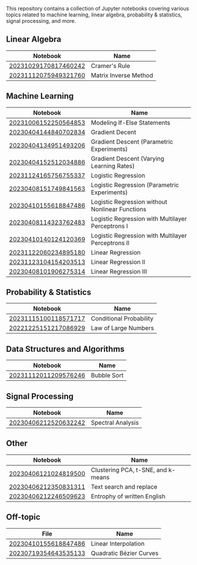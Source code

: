 
This repository contains a collection of Jupyter notebooks covering various topics related to machine learning, linear algebra, probability & statistics, signal processing, and more.

## Linear Algebra
| Notebook | Name |
| -------------------------------------------------------------------------------------------------------------- | ----------------------------------------- |
| [20231029170817460242](https://colab.research.google.com/drive/1MjqZpU3mJrOPoVSnRkY72grN_uO78LA4?usp=sharing) | Cramer's Rule |
| [20231112075949321760](https://colab.research.google.com/drive/1ouw0VAckjVbNzZEd3QXjRQyKW5KeSHg2?usp=sharing) | Matrix Inverse Method |


## Machine Learning

| Notebook | Name |
| -------------------------------------------------------------------------------------------------------------- | ----------------------------------------- |
| [20231006152250564853](https://colab.research.google.com/drive/1FPBsaUgrF5NS8oNYjD-Oj1skwl1O_4CV?usp=sharing) | Modeling If-Else Statements |
| [20230404144840702834](https://nbviewer.org/github/Thlurte/Vanilla/blob/main/Python/Sympy/20230404144840702834.ipynb) | Gradient Decent |
| [20230404134951493206](https://nbviewer.org/github/Thlurte/Vanilla/blob/main/Python/Numpy/20230404134951493206.ipynb) | Gradient Descent (Parametric Experiments) |
| [20230404152512034886](https://nbviewer.org/github/Thlurte/Vanilla/blob/main/Python/Numpy/20230404152512034886.ipynb) | Gradient Descent (Varying Learning Rates) |
| [20231124165756755337](https://colab.research.google.com/drive/1sXTXVqmzHd7YVNNj9JtaiaeVNq5DZ7rX?usp=sharing) | Logistic Regression |
| [20230408151749841563](https://nbviewer.org/github/Thlurte/Vanilla/blob/main/Python/Pytorch/20230408151749841563.ipynb) | Logistic Regression (Parametric Experiments) |
| [20230410155618847486](https://github.com/Thlurte/Vanilla/blob/main/Python/Pytorch/20230410155446627848.ipynb) | Logistic Regression without Nonlinear Functions |
| [20230408114323762483](https://nbviewer.org/github/Thlurte/Vanilla/blob/main/Python/Pytorch/20230408114323762483.ipynb) | Logistic Regression with Multilayer Perceptrons I |
| [20230410140124120369](https://github.com/Thlurte/Vanilla/blob/main/Python/Pytorch/20230410140124120369.ipynb) | Logistic Regression with Multilayer Perceptrons II  |
| [20231122060234895180](https://colab.research.google.com/drive/1U10FjHxTteuuTeCvIkp992mgRz9oWHSC?usp=sharing) | Linear Regression  |
| [20231123104154203513](https://colab.research.google.com/drive/18Xxr3lzGOPqgOI2rTucteNBTFnkCbLSl?usp=sharing) | Linear Regression II  |
| [20230408101906275314](https://nbviewer.org/github/Thlurte/Vanilla/blob/main/Python/Pytorch/20230408101906275314.ipynb) | Linear Regression III  |

## Probability & Statistics

| Notebook | Name |
| ------------------------------------------------------------------------------------------------------------------ | ----------------------- |
| [20231115100118571717](https://colab.research.google.com/drive/1sBepWG5N9hOW-uUOqfcmt9FExSWbUaiB?usp=sharing) | Conditional Probability |
| [20221225151217086929](https://nbviewer.org/github/Thlurte/Vanilla/blob/main/Python/Numpy/20221225151217086929.ipynb) | Law of Large Numbers |

## Data Structures and Algorithms

| Notebook | Name |
| ------------------------------------------------------------------------------------------------------------------ | ----------------------- |
| [20231112011209576246](#) | Bubble Sort |


## Signal Processing
| Notebook | Name |
| ------------------------------------------------------------------------------------------------------------------ | ----------------------- |
| [20230406212520632242](https://nbviewer.org/github/Thlurte/Vanilla/blob/main/Python/Numpy/101.ipynb) | Spectral Analysis |

## Other  

| Notebook | Name |
| ------------------------------------------------------------------------------------------------------------------ | ----------------------- |
| [20230406121024819500](https://nbviewer.org/github/Thlurte/Vanilla/blob/main/Python/Scikit-Learn/20230406100449170308.ipynb) | Clustering PCA, t-SNE, and k-means |
| [20230406212350831311](https://nbviewer.org/github/Thlurte/Vanilla/blob/main/Python/Regular%20Expressions/File-101.ipynb) | Text search and replace |
| [20230406212246509623](https://nbviewer.org/github/Thlurte/Vanilla/blob/main/Python/Pandas/File-102.ipynb) | Entrophy of written English |


## Off-topic

| File | Name |
|--------------- | --------------- |
| [20230410155618847486](https://dancing-yeot-955620.netlify.app) | Linear Interpolation |
| [20230719354643535133](https://stellar-panda-b4d359.netlify.app) |Quadratic Bézier Curves|